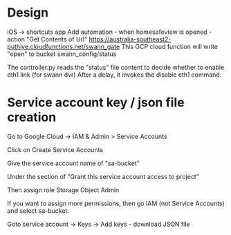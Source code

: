 
# Design

iOS -> shortcuts app 
Add automation - when homesafeview is opened - action "Get Contents of Url" https://australia-southeast2-puthiye.cloudfunctions.net/swann_gate
This GCP cloud function will write "open" to bucket swann_config/status

The controller.py reads the "status" file content to decide whether to enable eth1 link (for swann dvr)
After a delay, it invokes the disable eth1 command.

# Service account key / json file creation

Go to Google Cloud -> IAM & Admin > Service Accounts

Click on Create Service Accounts

Give the service account name of "sa-bucket" 

Under the section of "Grant this service account access to project"

Then assign role Storage Object Admin
 
If you want to assign more permissions, then go IAM (not Service Accounts) and select sa-bucket.

Goto service account -> Keys -> Add keys - download JSON file

